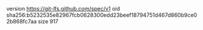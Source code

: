 version https://git-lfs.github.com/spec/v1
oid sha256:b5232535e82967fcb0628300edd23beef18794751d467d860b9ce02b868fc7aa
size 917
